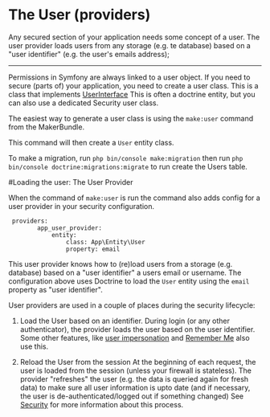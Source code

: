 # The User (providers)

Any secured section of your application needs some concept of a user. The user provider
loads users from any storage (e.g. te database) based on a "user identifier"
(e.g. the user's emails address);

------------------

Permissions in Symfony are always linked to a user object. If you need to secure (parts of)
your application, you need to create a user class. This is a class that
implements <a href="https://github.com/symfony/symfony/blob/6.2/src/Symfony/Component/Security/Core/User/UserInterface.php">UserInterface</a>
This is often a doctrine entity, but you can also use a dedicated Security user class.

The easiest way to generate a user class is using the `make:user` command from the
MakerBundle.

This command will then create a `User` entity class.

To make a migration, run `php bin/console make:migration`
then run `php bin/console doctrine:migrations:migrate` to run create the Users table.

#Loading the user: The User Provider

When the command of `make:user` is run the command also adds config for a user provider in your
security configuration.

```
 providers:
        app_user_provider:
            entity:
                class: App\Entity\User
                property: email
```

This user provider knows how to (re)load users from a storage (e.g. database) based
on a "user identifier" a users email or username. The configuration above uses
Doctrine to load the `User` entity using the `email` property as "user identifier".

User providers are used in a couple of places during the security lifecycle:

1. Load the User based on an identifier.
During login (or any other authenticator), the provider loads the user based on
the user identifier. Some other features, like <a href="https://symfony.com/doc/current/security/impersonating_user.html">user impersonation</a>
and <a href="https://symfony.com/doc/current/security/remember_me.html">Remember Me</a> also use this.

2. Reload the User from the session
At the beginning of each request, the user is loaded from the session (unless your firewall is stateless).
The provider "refreshes" the user (e.g. the data is queried again for fresh data) to make sure all
user information is upto date (and if necessary, the user is de-authenticated/logged out if something changed)
See <a href="https://symfony.com/doc/current/security.html#user_session_refresh">Security</a> for more information about this process.


